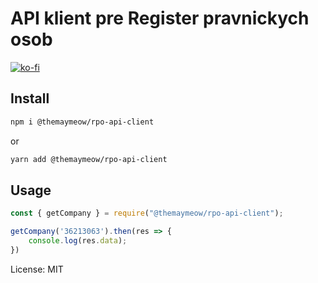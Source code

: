 # API klient pre Register pravnickych osob

[![ko-fi](https://ko-fi.com/img/githubbutton_sm.svg)](https://ko-fi.com/D1D5DMOTA)


## Install

```bash
npm i @themaymeow/rpo-api-client
```

or

```bash
yarn add @themaymeow/rpo-api-client
```

## Usage

```javascript
const { getCompany } = require("@themaymeow/rpo-api-client");

getCompany('36213063').then(res => {
    console.log(res.data);
})
```

License: MIT
